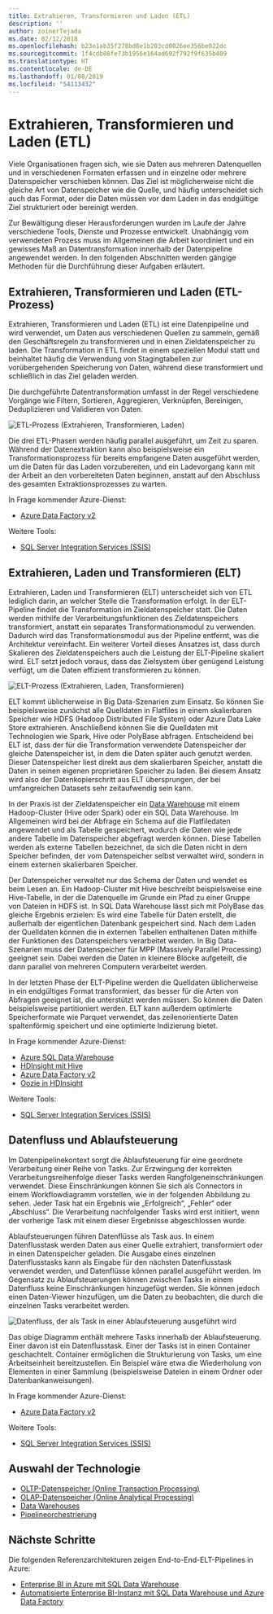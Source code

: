 ```yaml
---
title: Extrahieren, Transformieren und Laden (ETL)
description: ''
author: zoinerTejada
ms.date: 02/12/2018
ms.openlocfilehash: b23e1ab35f278bd8e1b203cd0026ee356be022dc
ms.sourcegitcommit: 1f4cdb08fe73b1956e164ad692f792f9f635b409
ms.translationtype: HT
ms.contentlocale: de-DE
ms.lasthandoff: 01/08/2019
ms.locfileid: "54113432"
---
```

# <a name="extract-transform-and-load-etl"></a>Extrahieren, Transformieren und Laden (ETL)

Viele Organisationen fragen sich, wie sie Daten aus mehreren Datenquellen und in verschiedenen Formaten erfassen und in einzelne oder mehrere Datenspeicher verschieben können. Das Ziel ist möglicherweise nicht die gleiche Art von Datenspeicher wie die Quelle, und häufig unterscheidet sich auch das Format, oder die Daten müssen vor dem Laden in das endgültige Ziel strukturiert oder bereinigt werden.

Zur Bewältigung dieser Herausforderungen wurden im Laufe der Jahre verschiedene Tools, Dienste und Prozesse entwickelt. Unabhängig vom verwendeten Prozess muss im Allgemeinen die Arbeit koordiniert und ein gewisses Maß an Datentransformation innerhalb der Datenpipeline angewendet werden. In den folgenden Abschnitten werden gängige Methoden für die Durchführung dieser Aufgaben erläutert.

## <a name="extract-transform-and-load-etl-process"></a>Extrahieren, Transformieren und Laden (ETL-Prozess)

Extrahieren, Transformieren und Laden (ETL) ist eine Datenpipeline und wird verwendet, um Daten aus verschiedenen Quellen zu sammeln, gemäß den Geschäftsregeln zu transformieren und in einen Zieldatenspeicher zu laden. Die Transformation in ETL findet in einem speziellen Modul statt und beinhaltet häufig die Verwendung von Stagingtabellen zur vorübergehenden Speicherung von Daten, während diese transformiert und schließlich in das Ziel geladen werden.

Die durchgeführte Datentransformation umfasst in der Regel verschiedene Vorgänge wie Filtern, Sortieren, Aggregieren, Verknüpfen, Bereinigen, Deduplizieren und Validieren von Daten.

![ETL-Prozess (Extrahieren, Transformieren, Laden)](../images/etl.png)

Die drei ETL-Phasen werden häufig parallel ausgeführt, um Zeit zu sparen. Während der Datenextraktion kann also beispielsweise ein Transformationsprozess für bereits empfangene Daten ausgeführt werden, um die Daten für das Laden vorzubereiten, und ein Ladevorgang kann mit der Arbeit an den vorbereiteten Daten beginnen, anstatt auf den Abschluss des gesamten Extraktionsprozesses zu warten.

In Frage kommender Azure-Dienst:

- [Azure Data Factory v2](https://azure.microsoft.com/services/data-factory/)

Weitere Tools:

- [SQL Server Integration Services (SSIS)](/sql/integration-services/sql-server-integration-services)

## <a name="extract-load-and-transform-elt"></a>Extrahieren, Laden und Transformieren (ELT)

Extrahieren, Laden und Transformieren (ELT) unterscheidet sich von ETL lediglich darin, an welcher Stelle die Transformation erfolgt. In der ELT-Pipeline findet die Transformation im Zieldatenspeicher statt. Die Daten werden mithilfe der Verarbeitungsfunktionen des Zieldatenspeichers transformiert, anstatt ein separates Transformationsmodul zu verwenden. Dadurch wird das Transformationsmodul aus der Pipeline entfernt, was die Architektur vereinfacht. Ein weiterer Vorteil dieses Ansatzes ist, dass durch Skalieren des Zieldatenspeichers auch die Leistung der ELT-Pipeline skaliert wird. ELT setzt jedoch voraus, dass das Zielsystem über genügend Leistung verfügt, um die Daten effizient transformieren zu können.

![ELT-Prozess (Extrahieren, Laden, Transformieren)](../images/elt.png)

ELT kommt üblicherweise in Big Data-Szenarien zum Einsatz. So können Sie beispielsweise zunächst alle Quelldaten in Flatfiles in einem skalierbaren Speicher wie HDFS (Hadoop Distributed File System) oder Azure Data Lake Store extrahieren. Anschließend können Sie die Quelldaten mit Technologien wie Spark, Hive oder PolyBase abfragen. Entscheidend bei ELT ist, dass der für die Transformation verwendete Datenspeicher der gleiche Datenspeicher ist, in dem die Daten später auch genutzt werden. Dieser Datenspeicher liest direkt aus dem skalierbaren Speicher, anstatt die Daten in seinen eigenen proprietären Speicher zu laden. Bei diesem Ansatz wird also der Datenkopierschritt aus ELT übersprungen, der bei umfangreichen Datasets sehr zeitaufwendig sein kann.

In der Praxis ist der Zieldatenspeicher ein [Data Warehouse](./data-warehousing.md) mit einem Hadoop-Cluster (Hive oder Spark) oder ein SQL Data Warehouse. Im Allgemeinen wird bei der Abfrage ein Schema auf die Flatfiledaten angewendet und als Tabelle gespeichert, wodurch die Daten wie jede andere Tabelle im Datenspeicher abgefragt werden können. Diese Tabellen werden als externe Tabellen bezeichnet, da sich die Daten nicht in dem Speicher befinden, der vom Datenspeicher selbst verwaltet wird, sondern in einem externen skalierbaren Speicher.

Der Datenspeicher verwaltet nur das Schema der Daten und wendet es beim Lesen an. Ein Hadoop-Cluster mit Hive beschreibt beispielsweise eine Hive-Tabelle, in der die Datenquelle im Grunde ein Pfad zu einer Gruppe von Dateien in HDFS ist. In SQL Data Warehouse lässt sich mit PolyBase das gleiche Ergebnis erzielen: Es wird eine Tabelle für Daten erstellt, die außerhalb der eigentlichen Datenbank gespeichert sind. Nach dem Laden der Quelldaten können die in externen Tabellen enthaltenen Daten mithilfe der Funktionen des Datenspeichers verarbeitet werden. In Big Data-Szenarien muss der Datenspeicher für MPP (Massively Parallel Processing) geeignet sein. Dabei werden die Daten in kleinere Blöcke aufgeteilt, die dann parallel von mehreren Computern verarbeitet werden.

In der letzten Phase der ELT-Pipeline werden die Quelldaten üblicherweise in ein endgültiges Format transformiert, das besser für die Arten von Abfragen geeignet ist, die unterstützt werden müssen. So können die Daten beispielsweise partitioniert werden. ELT kann außerdem optimierte Speicherformate wie Parquet verwendet, das zeilenorientierte Daten spaltenförmig speichert und eine optimierte Indizierung bietet.

In Frage kommender Azure-Dienst:

- [Azure SQL Data Warehouse](/azure/sql-data-warehouse/sql-data-warehouse-overview-what-is)
- [HDInsight mit Hive](/azure/hdinsight/hadoop/hdinsight-use-hive)
- [Azure Data Factory v2](https://azure.microsoft.com/services/data-factory/)
- [Oozie in HDInsight](/azure/hdinsight/hdinsight-use-oozie-linux-mac)

Weitere Tools:

- [SQL Server Integration Services (SSIS)](/sql/integration-services/sql-server-integration-services)

## <a name="data-flow-and-control-flow"></a>Datenfluss und Ablaufsteuerung

Im Datenpipelinekontext sorgt die Ablaufsteuerung für eine geordnete Verarbeitung einer Reihe von Tasks. Zur Erzwingung der korrekten Verarbeitungsreihenfolge dieser Tasks werden Rangfolgeneinschränkungen verwendet. Diese Einschränkungen können Sie sich als Connectors in einem Workflowdiagramm vorstellen, wie in der folgenden Abbildung zu sehen. Jeder Task hat ein Ergebnis wie „Erfolgreich“, „Fehler“ oder „Abschluss“. Die Verarbeitung nachfolgender Tasks wird erst initiiert, wenn der vorherige Task mit einem dieser Ergebnisse abgeschlossen wurde.

Ablaufsteuerungen führen Datenflüsse als Task aus. In einem Datenflusstask werden Daten aus einer Quelle extrahiert, transformiert oder in einen Datenspeicher geladen. Die Ausgabe eines einzelnen Datenflusstasks kann als Eingabe für den nächsten Datenflusstask verwendet werden, und Datenflüsse können parallel ausgeführt werden. Im Gegensatz zu Ablaufsteuerungen können zwischen Tasks in einem Datenfluss keine Einschränkungen hinzugefügt werden. Sie können jedoch einen Daten-Viewer hinzufügen, um die Daten zu beobachten, die durch die einzelnen Tasks verarbeitet werden.

![Datenfluss, der als Task in einer Ablaufsteuerung ausgeführt wird](../images/control-flow-data-flow.png)

Das obige Diagramm enthält mehrere Tasks innerhalb der Ablaufsteuerung. Einer davon ist ein Datenflusstask. Einer der Tasks ist in einen Container geschachtelt. Container ermöglichen die Strukturierung von Tasks, um eine Arbeitseinheit bereitzustellen. Ein Beispiel wäre etwa die Wiederholung von Elementen in einer Sammlung (beispielsweise Dateien in einem Ordner oder Datenbankanweisungen).

In Frage kommender Azure-Dienst:

- [Azure Data Factory v2](https://azure.microsoft.com/services/data-factory/)

Weitere Tools:

- [SQL Server Integration Services (SSIS)](/sql/integration-services/sql-server-integration-services)

## <a name="technology-choices"></a>Auswahl der Technologie

- [OLTP-Datenspeicher (Online Transaction Processing)](./online-transaction-processing.md#oltp-in-azure)
- [OLAP-Datenspeicher (Online Analytical Processing)](./online-analytical-processing.md#olap-in-azure)
- [Data Warehouses](./data-warehousing.md)
- [Pipelineorchestrierung](../technology-choices/pipeline-orchestration-data-movement.md)

## <a name="next-steps"></a>Nächste Schritte

Die folgenden Referenzarchitekturen zeigen End-to-End-ELT-Pipelines in Azure:

- [Enterprise BI in Azure mit SQL Data Warehouse](../../reference-architectures/data/enterprise-bi-sqldw.md)
- [Automatisierte Enterprise BI-Instanz mit SQL Data Warehouse und Azure Data Factory](../../reference-architectures/data/enterprise-bi-adf.md)